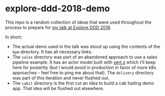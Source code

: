# explore-ddd-2018-demo

This repo is a random collection of ideas that were used throughout the process to prepare for [my talk at Explore DDD 2018](http://exploreddd.com/speakers/justin-holmes.html).

In short:

- The actual demo used in the talk was stood up using the contents of the `bpm` directory. It has all necessary links.
- The `sales` directory was part of an abandoned approach to use a sales pipeline example. It has an actor model built with [vert.x](https://vertx.io/) which I'll keep here for posterity (but I would avoid in production in favor of more k8s approaches - feel free to ping me about that). The `delivery` directory was part of this iteration and never flushed out.
- The `cabit` directory is the first cut an idea to build a cab hailing demo app. That idea will be flushed out elsewhere. 


